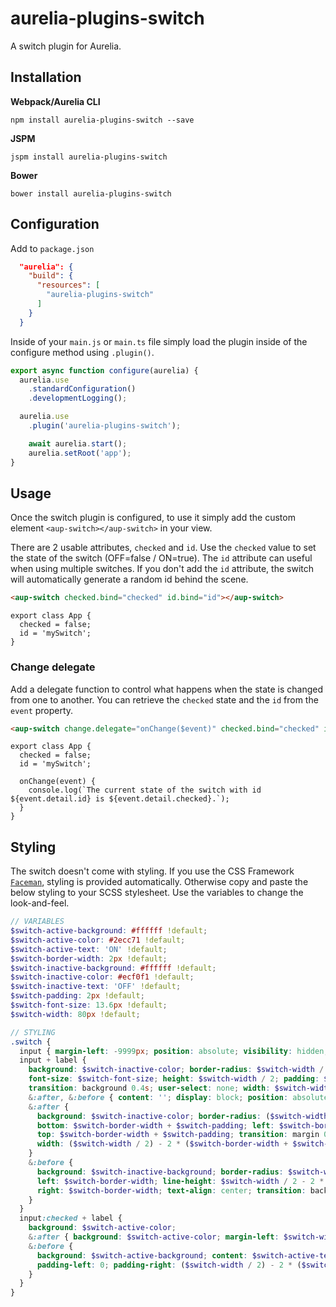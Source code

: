# aurelia-plugins-switch

A switch plugin for Aurelia.

## Installation

**Webpack/Aurelia CLI**

```shell
npm install aurelia-plugins-switch --save
```

**JSPM**

```shell
jspm install aurelia-plugins-switch
```

**Bower**

```shell
bower install aurelia-plugins-switch
```

## Configuration

Add to `package.json`

```json
  "aurelia": {
    "build": {
      "resources": [
        "aurelia-plugins-switch"
      ]
    }
  }
```

Inside of your `main.js` or `main.ts` file simply load the plugin inside of the configure method using `.plugin()`.

```javascript
export async function configure(aurelia) {
  aurelia.use
    .standardConfiguration()
    .developmentLogging();

  aurelia.use
    .plugin('aurelia-plugins-switch');

    await aurelia.start();
    aurelia.setRoot('app');
}
```

## Usage

Once the switch plugin is configured, to use it simply add the custom element `<aup-switch></aup-switch>` in your view.
 
There are 2 usable attributes, `checked` and `id`. Use the `checked` value to set the state of the switch (OFF=false / ON=true). The `id` attribute can useful when using multiple switches. If you don't add the `id` attribute, the switch will automatically generate a random id behind the scene.

```HTML
<aup-switch checked.bind="checked" id.bind="id"></aup-switch>
```

```JS
export class App {
  checked = false;
  id = 'mySwitch';
}
```

### Change delegate

Add a delegate function to control what happens when the state is changed from one to another. You can retrieve the `checked` state and the `id` from the `event` property.

```HTML
<aup-switch change.delegate="onChange($event)" checked.bind="checked" id.bind="id"></aup-switch>
```

```JS
export class App {
  checked = false;
  id = 'mySwitch';
  
  onChange(event) {
    console.log(`The current state of the switch with id ${event.detail.id} is ${event.detail.checked}.`);
  }
}
```

## Styling

The switch doesn't come with styling. If you use the CSS Framework [`Faceman`](<https://faceman.io>), styling is provided automatically. Otherwise copy and paste the below styling to your SCSS stylesheet. Use the variables to change the look-and-feel.

```SCSS
// VARIABLES
$switch-active-background: #ffffff !default;
$switch-active-color: #2ecc71 !default;
$switch-active-text: 'ON' !default;
$switch-border-width: 2px !default;
$switch-inactive-background: #ffffff !default;
$switch-inactive-color: #ecf0f1 !default;
$switch-inactive-text: 'OFF' !default;
$switch-padding: 2px !default;
$switch-font-size: 13.6px !default;
$switch-width: 80px !default;

// STYLING
.switch {
  input { margin-left: -9999px; position: absolute; visibility: hidden; }
  input + label {
    background: $switch-inactive-color; border-radius: $switch-width / 2; cursor: pointer;
    font-size: $switch-font-size; height: $switch-width / 2; padding: $switch-border-width; position: relative;
    transition: background 0.4s; user-select: none; width: $switch-width;
    &:after, &:before { content: ''; display: block; position: absolute; }
    &:after {
      background: $switch-inactive-color; border-radius: ($switch-width / 2) - 2 * ($switch-border-width + $switch-padding);
      bottom: $switch-border-width + $switch-padding; left: $switch-border-width + $switch-padding;
      top: $switch-border-width + $switch-padding; transition: margin 0.4s, background 0.4s;
      width: ($switch-width / 2) - 2 * ($switch-border-width + $switch-padding);
    }
    &:before {
      background: $switch-inactive-background; border-radius: $switch-width / 2; bottom: $switch-border-width; content: $switch-inactive-text;
      left: $switch-border-width; line-height: $switch-width / 2 - 2 * $switch-border-width; padding-left: ($switch-width / 2) - 2 * ($switch-border-width + $switch-padding);
      right: $switch-border-width; text-align: center; transition: background 0.4s; top: $switch-border-width;
    }
  }
  input:checked + label {
    background: $switch-active-color;
    &:after { background: $switch-active-color; margin-left: $switch-width / 2; }
    &:before {
      background: $switch-active-background; content: $switch-active-text;
      padding-left: 0; padding-right: ($switch-width / 2) - 2 * ($switch-border-width + $switch-padding);
    }
  }
}
```
